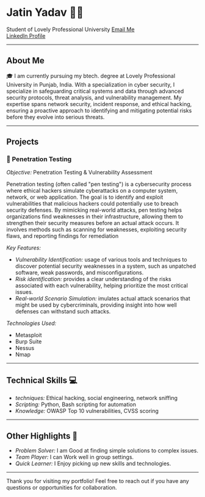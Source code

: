 # Jatin Yadav 👨‍💻
Student of Lovely Professional University
[Email Me](jatinydv400@gmail.com)  
[LinkedIn Profile](#)  

---

## About Me

🎓 I am currently pursuing my btech. degree at Lovely Professional University in Punjab, India. With a specialization in cyber security, I specialize in safeguarding critical systems and data through advanced security protocols, threat analysis, and vulnerability management. My expertise spans network security, incident response, and ethical hacking, ensuring a proactive approach to identifying and mitigating potential risks before they evolve into serious threats.

---

## Projects

### 🚀 Penetration Testing

*Objective:* Penetration Testing & Vulnerability Assessment

Penetration testing (often called "pen testing") is a cybersecurity process where ethical hackers simulate cyberattacks on a computer system, network, or web application. The goal is to identify and exploit vulnerabilities that malicious hackers could potentially use to breach security defenses. By mimicking real-world attacks, pen testing helps organizations find weaknesses in their infrastructure, allowing them to strengthen their security measures before an actual attack occurs. It involves methods such as scanning for weaknesses, exploiting security flaws, and reporting findings for remediation

*Key Features:*
- *Vulnerability Identification:* usage of various tools and techniques to discover potential security weaknesses in a system, such as unpatched software, weak passwords, and misconfigurations.
- *Risk identification:* provides a clear understanding of the risks associated with each vulnerability, helping prioritize the most critical issues.
- *Real-world Scenario Simulation:* imulates actual attack scenarios that might be used by cybercriminals, providing insight into how well defenses can withstand such attacks.

*Technologies Used:*
- Metasploit
- Burp Suite
- Nessus
- Nmap
---

## Technical Skills 💻

- *techniques:*  Ethical hacking, social engineering, network sniffing
- *Scripting:* Python, Bash scripting for automation
- *Knowledge:* OWASP Top 10 vulnerabilities, CVSS scoring
---

## Other Highlights 🌟

- *Problem Solver:* I am Good at finding simple solutions to complex issues.
- *Team Player:* I can Work well in group settings.
- *Quick Learner:* I Enjoy picking up new skills and technologies.
---

Thank you for visiting my portfolio! Feel free to reach out if you have any questions or opportunities for collaboration.
